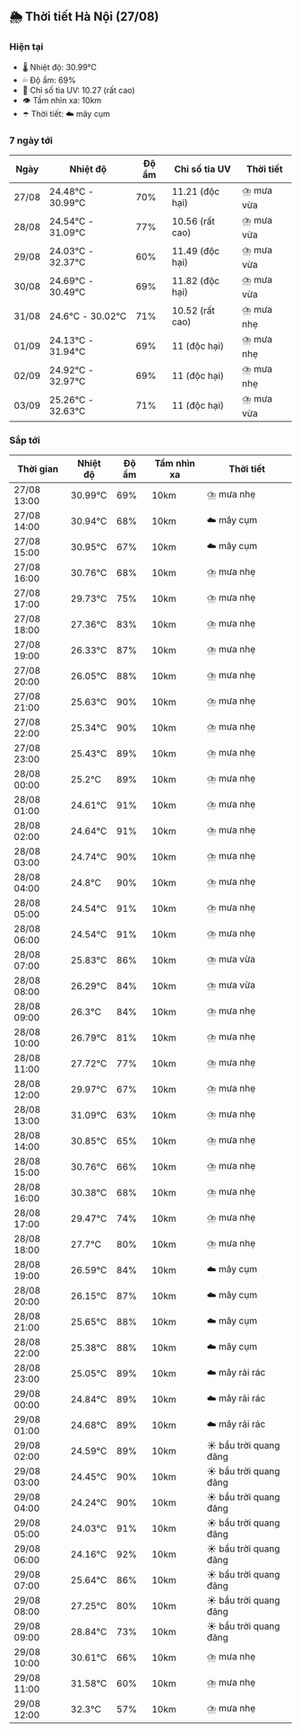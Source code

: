 ## 🌦️ Thời tiết Hà Nội (27/08)

### Hiện tại

- 🌡️ Nhiệt độ: 30.99℃
- 💦 Độ ẩm: 69%
- 🌟 Chỉ số tia UV: 10.27 (rất cao)
- 👁️ Tầm nhìn xa: 10km
- ☂️ Thời tiết: ☁️ mây cụm

### 7 ngày tới

| Ngày | Nhiệt độ | Độ ẩm | Chỉ số tia UV | Thời tiết |
| --- | --- | --- | --- | --- |
| 27/08 | 24.48℃ - 30.99℃ | 70% | 11.21 (độc hại) | ⛈️ mưa vừa |
| 28/08 | 24.54℃ - 31.09℃ | 77% | 10.56 (rất cao) | ⛈️ mưa vừa |
| 29/08 | 24.03℃ - 32.37℃ | 60% | 11.49 (độc hại) | ⛈️ mưa vừa |
| 30/08 | 24.69℃ - 30.49℃ | 69% | 11.82 (độc hại) | ⛈️ mưa vừa |
| 31/08 | 24.6℃ - 30.02℃ | 71% | 10.52 (rất cao) | ⛈️ mưa nhẹ |
| 01/09 | 24.13℃ - 31.94℃ | 69% | 11 (độc hại) | ⛈️ mưa nhẹ |
| 02/09 | 24.92℃ - 32.97℃ | 69% | 11 (độc hại) | ⛈️ mưa nhẹ |
| 03/09 | 25.26℃ - 32.63℃ | 71% | 11 (độc hại) | ⛈️ mưa vừa |

### Sắp tới

| Thời gian | Nhiệt độ | Độ ẩm | Tầm nhìn xa | Thời tiết |
| --- | --- | --- | --- | --- |
| 27/08 13:00 | 30.99℃ | 69% | 10km | ⛈️ mưa nhẹ |
| 27/08 14:00 | 30.94℃ | 68% | 10km | ☁️ mây cụm |
| 27/08 15:00 | 30.95℃ | 67% | 10km | ☁️ mây cụm |
| 27/08 16:00 | 30.76℃ | 68% | 10km | ⛈️ mưa nhẹ |
| 27/08 17:00 | 29.73℃ | 75% | 10km | ⛈️ mưa nhẹ |
| 27/08 18:00 | 27.36℃ | 83% | 10km | ⛈️ mưa nhẹ |
| 27/08 19:00 | 26.33℃ | 87% | 10km | ⛈️ mưa nhẹ |
| 27/08 20:00 | 26.05℃ | 88% | 10km | ⛈️ mưa nhẹ |
| 27/08 21:00 | 25.63℃ | 90% | 10km | ⛈️ mưa nhẹ |
| 27/08 22:00 | 25.34℃ | 90% | 10km | ⛈️ mưa nhẹ |
| 27/08 23:00 | 25.43℃ | 89% | 10km | ⛈️ mưa nhẹ |
| 28/08 00:00 | 25.2℃ | 89% | 10km | ⛈️ mưa nhẹ |
| 28/08 01:00 | 24.61℃ | 91% | 10km | ⛈️ mưa nhẹ |
| 28/08 02:00 | 24.64℃ | 91% | 10km | ⛈️ mưa nhẹ |
| 28/08 03:00 | 24.74℃ | 90% | 10km | ⛈️ mưa nhẹ |
| 28/08 04:00 | 24.8℃ | 90% | 10km | ⛈️ mưa nhẹ |
| 28/08 05:00 | 24.54℃ | 91% | 10km | ⛈️ mưa nhẹ |
| 28/08 06:00 | 24.54℃ | 91% | 10km | ⛈️ mưa nhẹ |
| 28/08 07:00 | 25.83℃ | 86% | 10km | ⛈️ mưa vừa |
| 28/08 08:00 | 26.29℃ | 84% | 10km | ⛈️ mưa vừa |
| 28/08 09:00 | 26.3℃ | 84% | 10km | ⛈️ mưa nhẹ |
| 28/08 10:00 | 26.79℃ | 81% | 10km | ⛈️ mưa nhẹ |
| 28/08 11:00 | 27.72℃ | 77% | 10km | ⛈️ mưa nhẹ |
| 28/08 12:00 | 29.97℃ | 67% | 10km | ⛈️ mưa nhẹ |
| 28/08 13:00 | 31.09℃ | 63% | 10km | ⛈️ mưa nhẹ |
| 28/08 14:00 | 30.85℃ | 65% | 10km | ⛈️ mưa nhẹ |
| 28/08 15:00 | 30.76℃ | 66% | 10km | ⛈️ mưa nhẹ |
| 28/08 16:00 | 30.38℃ | 68% | 10km | ⛈️ mưa nhẹ |
| 28/08 17:00 | 29.47℃ | 74% | 10km | ⛈️ mưa nhẹ |
| 28/08 18:00 | 27.7℃ | 80% | 10km | ⛈️ mưa nhẹ |
| 28/08 19:00 | 26.59℃ | 84% | 10km | ☁️ mây cụm |
| 28/08 20:00 | 26.15℃ | 87% | 10km | ☁️ mây cụm |
| 28/08 21:00 | 25.65℃ | 88% | 10km | ☁️ mây cụm |
| 28/08 22:00 | 25.38℃ | 88% | 10km | ☁️ mây cụm |
| 28/08 23:00 | 25.05℃ | 89% | 10km | ☁️ mây rải rác |
| 29/08 00:00 | 24.84℃ | 89% | 10km | ☁️ mây rải rác |
| 29/08 01:00 | 24.68℃ | 89% | 10km | ☁️ mây rải rác |
| 29/08 02:00 | 24.59℃ | 89% | 10km | ☀️ bầu trời quang đãng |
| 29/08 03:00 | 24.45℃ | 90% | 10km | ☀️ bầu trời quang đãng |
| 29/08 04:00 | 24.24℃ | 90% | 10km | ☀️ bầu trời quang đãng |
| 29/08 05:00 | 24.03℃ | 91% | 10km | ☀️ bầu trời quang đãng |
| 29/08 06:00 | 24.16℃ | 92% | 10km | ☀️ bầu trời quang đãng |
| 29/08 07:00 | 25.64℃ | 86% | 10km | ☀️ bầu trời quang đãng |
| 29/08 08:00 | 27.25℃ | 80% | 10km | ☀️ bầu trời quang đãng |
| 29/08 09:00 | 28.84℃ | 73% | 10km | ☀️ bầu trời quang đãng |
| 29/08 10:00 | 30.61℃ | 66% | 10km | ⛈️ mưa nhẹ |
| 29/08 11:00 | 31.58℃ | 60% | 10km | ⛈️ mưa nhẹ |
| 29/08 12:00 | 32.3℃ | 57% | 10km | ⛈️ mưa nhẹ |
